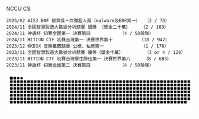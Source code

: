 NCCU CS

```
2025/02 AIS3 EOF 銀質獎＋炸彈超人獎（malware及EDR第一）　　（2 / 70）
2024/11 全國智慧製造大數據分析競賽 銀獎 （獎金二十萬）    （2 / 163）
2024/11 神盾杯 初賽全國第一 決賽第四		      （4 / 50餘隊）
2024/11 HITCON CTF 初賽台灣第一 決賽世界第十	      （10 / 942）
2023/12 KKBOX 音樂推薦競賽 公榜、私榜第一		      （1 / 176）
2023/11 全國智慧製造大數據分析競賽 優等（獎金十萬）	      （3 or 4 / 120）
2023/11 HITCON CTF 初賽台灣學生隊伍第一 決賽世界第八     （8 / 683）
2023/11 神盾杯 初賽全國第二 決賽第四		      （4 / 50餘隊）
```

![](https://github.com/afan0918/afan0918/blob/main/github-snake-dark.svg)
